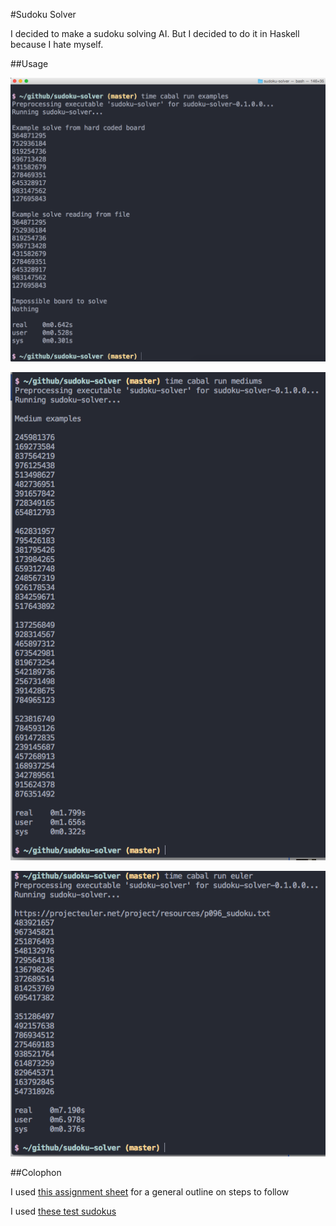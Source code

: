 #Sudoku Solver 

I decided to make a sudoku solving AI. But I decided to do it in Haskell because I hate myself.

##Usage

![Examples](screenshots/examples.png)

![Medium Sudokus](screenshots/mediums.png)

![Euler](screenshots/euler.png)

##Colophon

I used [this assignment sheet](http://www.cse.chalmers.se/edu/year/2014/course/TDA555/lab3.html) for a general outline on steps to follow

I used [these test sudokus](https://github.com/rohanp/sudoku)